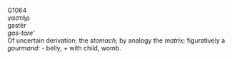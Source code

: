 <body>
  <p>G1064<br>  γαστήρ  <br> gastēr  <br><i>gas-tare‘ </i><br>Of uncertain derivation; the <i>stomach</i>; by analogy the <i>matrix</i>; figuratively a <i>gourmand:</i> - belly, + with child, womb.<br></p>
 </body>